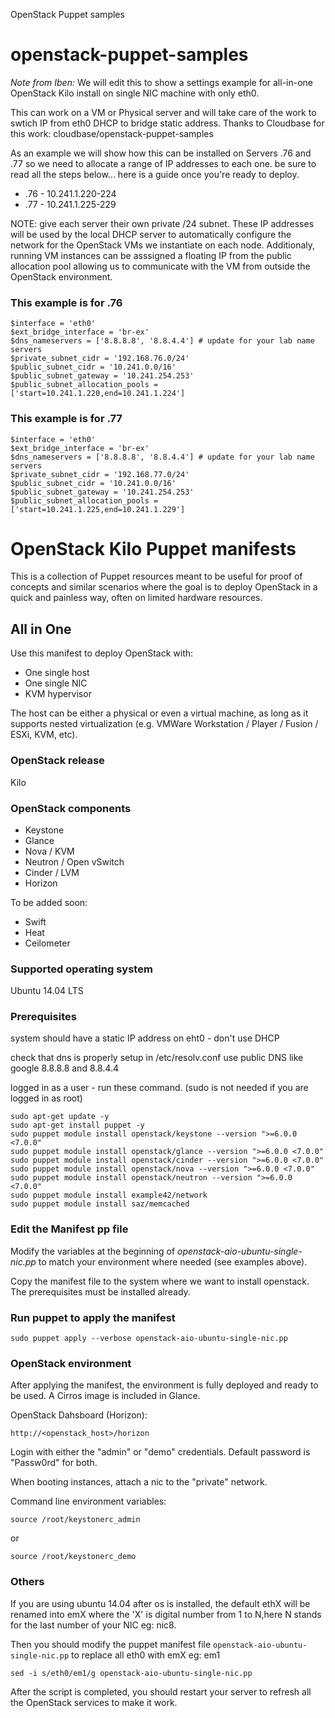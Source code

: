 OpenStack Puppet samples
# openstack-puppet-samples

*Note from Iben:* We will edit this to show a settings example for all-in-one OpenStack Kilo install on single NIC machine with only eth0.

This can work on a VM or Physical server and will take care of the work to swtich IP from eth0 DHCP to bridge static address.
Thanks to Cloudbase for this work: cloudbase/openstack-puppet-samples

As an example we will show how this can be installed on Servers .76 and .77 so we need to allocate a range of IP addresses to each one.
be sure to read all the steps below... here is a guide once you're ready to deploy.

* .76 - 10.241.1.220-224
* .77 - 10.241.1.225-229

NOTE: give each server their own private /24 subnet. These IP addresses will be used by the local DHCP server to automatically configure the network for the OpenStack VMs we instantiate on each node. Additionaly, running VM instances can be asssigned a floating IP from the public allocation pool allowing us to communicate with the VM from outside the OpenStack environment. 

### This example is for .76

    $interface = 'eth0'
    $ext_bridge_interface = 'br-ex'
    $dns_nameservers = ['8.8.8.8', '8.8.4.4'] # update for your lab name servers
    $private_subnet_cidr = '192.168.76.0/24' 
    $public_subnet_cidr = '10.241.0.0/16'
    $public_subnet_gateway = '10.241.254.253'
    $public_subnet_allocation_pools = ['start=10.241.1.220,end=10.241.1.224']

### This example is for .77

    $interface = 'eth0'
    $ext_bridge_interface = 'br-ex'
    $dns_nameservers = ['8.8.8.8', '8.8.4.4'] # update for your lab name servers
    $private_subnet_cidr = '192.168.77.0/24' 
    $public_subnet_cidr = '10.241.0.0/16'
    $public_subnet_gateway = '10.241.254.253'
    $public_subnet_allocation_pools = ['start=10.241.1.225,end=10.241.1.229']


OpenStack Kilo Puppet manifests
===============================

This is a collection of Puppet resources meant to be useful for proof of
concepts and similar scenarios where the goal is to deploy OpenStack in a
quick and painless way, often on limited hardware resources.

All in One
----------

Use this manifest to deploy OpenStack with:

* One single host
* One single NIC
* KVM hypervisor

The host can be either a physical or even a virtual machine, as long as it supports nested
virtualization (e.g. VMWare Workstation / Player / Fusion / ESXi, KVM, etc).

### OpenStack release

Kilo

### OpenStack components

* Keystone
* Glance
* Nova / KVM
* Neutron / Open vSwitch
* Cinder / LVM
* Horizon

To be added soon:

* Swift
* Heat
* Ceilometer

### Supported operating system

Ubuntu 14.04 LTS

### Prerequisites

system should have a static IP address on eht0 - don't use DHCP 

check that dns is properly setup in /etc/resolv.conf use public DNS like google 8.8.8.8 and 8.8.4.4

logged in as a user - run these command. (sudo is not needed if you are logged in as root)

    sudo apt-get update -y
    sudo apt-get install puppet -y
    sudo puppet module install openstack/keystone --version ">=6.0.0 <7.0.0"
    sudo puppet module install openstack/glance --version ">=6.0.0 <7.0.0"
    sudo puppet module install openstack/cinder --version ">=6.0.0 <7.0.0"
    sudo puppet module install openstack/nova --version ">=6.0.0 <7.0.0"
    sudo puppet module install openstack/neutron --version ">=6.0.0 <7.0.0"
    sudo puppet module install example42/network
    sudo puppet module install saz/memcached

### Edit the Manifest pp file

Modify the variables at the beginning of _openstack-aio-ubuntu-single-nic.pp_
to match your environment where needed (see examples above).

Copy the manifest file to the system where we want to install openstack. The prerequisites must be installed already.

### Run puppet to apply the manifest

    sudo puppet apply --verbose openstack-aio-ubuntu-single-nic.pp

### OpenStack environment

After applying the manifest, the environment is fully deployed and ready to be
used. A Cirros image is included in Glance.

OpenStack Dahsboard (Horizon):

    http://<openstack_host>/horizon

Login with either the "admin" or "demo" credentials. Default password is
"Passw0rd" for both.

When booting instances, attach a nic to the "private" network.

Command line environment variables:

    source /root/keystonerc_admin

or

    source /root/keystonerc_demo

### Others
If you are using ubuntu 14.04 after os is installed, the default ethX will be renamed into emX where the 'X' is digital number from 1 to N,here N stands for the last number of your NIC eg: nic8.

Then you should modify the puppet manifest file `openstack-aio-ubuntu-single-nic.pp`  to replace all eth0 with emX eg: em1

    sed -i s/eth0/em1/g openstack-aio-ubuntu-single-nic.pp

After the script is completed, you should restart your server to  refresh all the OpenStack services to make it work. 
